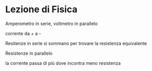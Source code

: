 # Lezione di Fisica

Amperometro in serie, voltmetro in parallelo

corrente da + a -

Resitenze in serie si sommano per trovare la resistenza equivalente

Resistenze in parallelo

la corrente passa di più dove incontra meno resistenza
<!--stackedit_data:
eyJoaXN0b3J5IjpbMTQ5MjkzMDU2OF19
-->
